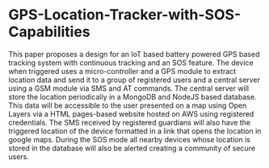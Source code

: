 # GPS-Location-Tracker-with-SOS-Capabilities
This paper proposes a design for an IoT based battery powered GPS based tracking system with continuous tracking and an SOS feature. The device when triggered uses a micro-controller and a GPS module to extract location data and send it to a group of registered users and a central server using a GSM module via SMS and AT commands. The central server will store the location periodically in a MongoDB and NodeJS based database. This data will be accessible to the user presented on a map using Open Layers via a HTML pages-based website hosted on AWS using registered credentials. The SMS received by registered guardians will also have the triggered location of the device formatted in a link that opens the location in google maps. During the SOS mode all nearby devices whose location is stored in the database will also be alerted creating a community of secure users.
